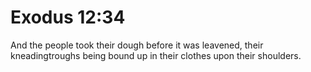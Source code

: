 # Exodus 12:34

And the people took their dough before it was leavened, their kneadingtroughs being bound up in their clothes upon their shoulders.
